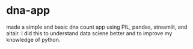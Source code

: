 # dna-app
made a simple and basic dna count app using PIL, pandas, streamlit, and altair. I did this to understand data sciene better and to improve my knowledge of python.
